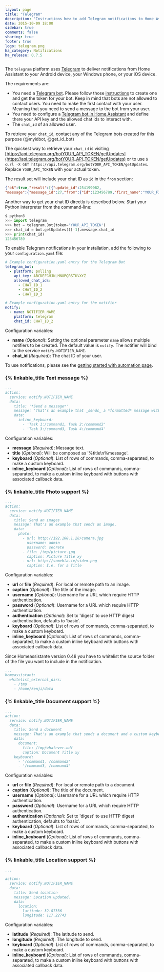 ```yaml
---
layout: page
title: "Telegram"
description: "Instructions how to add Telegram notifications to Home Assistant."
date: 2015-10-09 18:00
sidebar: true
comments: false
sharing: true
footer: true
logo: telegram.png
ha_category: Notifications
ha_release: 0.7.5
---
```



The `telegram` platform uses [Telegram](https://web.telegram.org) to deliver notifications from Home Assistant to your Android device, your Windows phone, or your iOS device.

The requirements are:

- You need a [Telegram bot](https://core.telegram.org/bots). Please follow those [instructions](https://core.telegram.org/bots#6-botfather) to create one and get the token for your bot. Keep in mind that bots are not allowed to contact users. You need to make the first contact with your user. Meaning that you need to send a message to the bot from your user.
- You need to configure a [Telegram bot in Home Assistant](/components/telegram_bot) and define there your API key and the allowed chat ids to interact with.
- The `chat_id` of an allowed user.

To retrieve your `chat_id`, contact any of the Telegram bots created for this purpose (@myidbot, @get_id_bot)

The quickest way to retrieve your `chat_id` is visiting [https://api.telegram.org/botYOUR_API_TOKEN/getUpdates](https://api.telegram.org/botYOUR_API_TOKEN/getUpdates) or to use `$ curl -X GET https://api.telegram.org/botYOUR_API_TOKEN/getUpdates`. Replace `YOUR_API_TOKEN` with your actual token.

The result set will include your chat ID as `id` in the `from` section:

```json
{"ok":true,"result":[{"update_id":254199982,
"message":{"message_id":27,"from":{"id":123456789,"first_name":"YOUR_FIRST_NAME YOUR_NICK_NAME","last_name":"YOUR_LAST_NAME","username":"YOUR_NICK_NAME"},"chat":{"id":123456789,"first_name":"YOUR_FIRST_NAME YOUR_NICK_NAME","last_name":"YOUR_LAST_NAME","username":"YOUR_NICK_NAME","type":"private"},"date":1678292650,"text":"test"}}]}
```

Another way to get your chat ID directly is described below. Start your Python interpreter from the command-line:

```python
$ python3
>>> import telegram
>>> bot = telegram.Bot(token='YOUR_API_TOKEN')
>>> chat_id = bot.getUpdates()[-1].message.chat_id
>>> print(chat_id)
123456789
```

To enable Telegram notifications in your installation, add the following to your `configuration.yaml` file:

```yaml
# Example configuration.yaml entry for the Telegram Bot
telegram_bot:
  - platform: polling
    api_key: ABCDEFGHJKLMNOPQRSTUVXYZ
    allowed_chat_ids:
      - CHAT_ID_1
      - CHAT_ID_2
      - CHAT_ID_3

# Example configuration.yaml entry for the notifier
notify:
  - name: NOTIFIER_NAME
    platform: telegram
    chat_id: CHAT_ID_2
```

Configuration variables:

- **name** (*Optional*): Setting the optional parameter `name` allows multiple notifiers to be created. The default value is `notify`. The notifier will bind to the service `notify.NOTIFIER_NAME`.
- **chat_id** (*Required*): The chat ID of your user.

To use notifications, please see the [getting started with automation page](/getting-started/automation/).

### {% linkable_title Text message %}

```yaml
...
action:
  service: notify.NOTIFIER_NAME
  data:
    title: '*Send a message*'
    message: 'That's an example that _sends_ a *formatted* message with a custom inline keyboard.'
    data:
      inline_keyboard:
        - 'Task 1:/command1, Task 2:/command2'
        - 'Task 3:/command3, Task 4:/command4'
```

Configuration variables:

- **message** (*Required*): Message text.
- **title** (*Optional*): Will be composed as '%title\n%message'.
- **keyboard** (*Optional*): List of rows of commands, comma-separated, to make a custom keyboard.
- **inline_keyboard** (*Optional*): List of rows of commands, comma-separated, to make a custom inline keyboard with buttons with associated callback data.

### {% linkable_title Photo support %}

```yaml
...
action:
  service: notify.NOTIFIER_NAME
  data:
    title: Send an images
    message: That's an example that sends an image.
    data:
      photo:
        - url: http://192.168.1.28/camera.jpg
          username: admin
          password: secrete
        - file: /tmp/picture.jpg
          caption: Picture Title xy
        - url: http://somebla.ie/video.png
          caption: I.e. for a Title
```

Configuration variables:

- **url** or **file** (*Required*): For local or remote path to an image.
- **caption** (*Optional*): The title of the image.
- **username** (*Optional*): Username for a URL which require HTTP authentication.
- **password** (*Optional*): Username for a URL which require HTTP authentication.
- **authentication** (*Optional*): Set to 'digest' to use HTTP digest authentication, defaults to 'basic'.
- **keyboard** (*Optional*): List of rows of commands, comma-separated, to make a custom keyboard.
- **inline_keyboard** (*Optional*): List of rows of commands, comma-separated, to make a custom inline keyboard with buttons with associated callback data.

<p class='note'>
Since Homeassistante version 0.48 you have to whitelist the source folder of the file you want to include in the notification.

```yaml
...
homeassistant:
  whitelist_external_dirs:
    - /tmp
    - /home/kenji/data
```
</p>


### {% linkable_title Document support %}

```yaml
...
action:
  service: notify.NOTIFIER_NAME
  data:
    title: Send a document
    message: That's an example that sends a document and a custom keyboard.
    data:
      document:
        file: /tmp/whatever.odf
        caption: Document Title xy
    keyboard:
      - '/command1, /command2'
      - '/command3, /command4'
```

Configuration variables:

- **url** or **file** (*Required*): For local or remote path to a document.
- **caption** (*Optional*): The title of the document.
- **username** (*Optional*): Username for a URL which require HTTP authentication.
- **password** (*Optional*): Username for a URL which require HTTP authentication.
- **authentication** (*Optional*): Set to 'digest' to use HTTP digest authentication, defaults to 'basic'.
- **keyboard** (*Optional*): List of rows of commands, comma-separated, to make a custom keyboard.
- **inline_keyboard** (*Optional*): List of rows of commands, comma-separated, to make a custom inline keyboard with buttons with associated callback data.

### {% linkable_title Location support %}

```yaml
...

action:
  service: notify.NOTIFIER_NAME
  data:
    title: Send location
    message: Location updated.
    data:
      location:
        latitude: 32.87336
        longitude: 117.22743
```

Configuration variables:

- **latitude** (*Required*): The latitude to send.
- **longitude** (*Required*): The longitude to send.
- **keyboard** (*Optional*): List of rows of commands, comma-separated, to make a custom keyboard.
- **inline_keyboard** (*Optional*): List of rows of commands, comma-separated, to make a custom inline keyboard with buttons with associated callback data.
